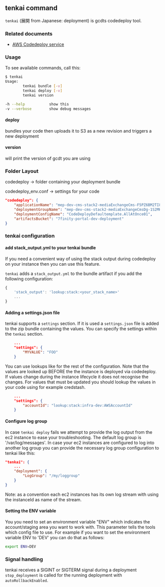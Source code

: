 ## tenkai command

`tenkai` (展開 from Japanese: deployment) is gcdts codedeploy tool.


### Related documents

* [AWS Codedeploy service](https://aws.amazon.com/codedeploy/)


### Usage

To see available commands, call this:

```bash
$ tenkai
Usage:
        tenkai bundle [-v]
        tenkai deploy [-v]
        tenkai version

-h --help           show this
-v --verbose        show debug messages
```

#### deploy
bundles your code then uploads it to S3 as a new revision and triggers a new deployment


#### version
will print the version of gcdt you are using


### Folder Layout

codedeploy -> folder containing your deployment bundle

codedeploy_env.conf -> settings for your code

```json
"codedeploy": {
    "applicationName": "mep-dev-cms-stack2-mediaExchangeCms-F5PZ6BM2TI8",
    "deploymentGroupName": "mep-dev-cms-stack2-mediaExchangeCmsDg-1S2MHZ0NEB5MN",
    "deploymentConfigName": "CodeDeployDefaultemplate.AllAtOnce01",
    "artifactsBucket": "7finity-portal-dev-deployment"
}
```


### tenkai configuration

#### add stack_output.yml to your tenkai bundle

If you need a convenient way of using the stack output during codedeploy on your instance then you can use this feature.

`tenkai` adds a `stack_output.yml` to the bundle artifact if you add the following configuration:

``` js
{
    'stack_output': 'lookup:stack:<your_stack_name>'
    ...
}
```


#### Adding a settings.json file

tenkai supports a `settings` section. If it is used a `settings.json` file is added to the zip bundle containing the values. You can specify the settings within the `tenkai` section.
``` json
    ...
    "settings": {
        "MYVALUE": "FOO"
    }
```

You can use lookups like for the rest of the configuration. Note that the values are looked up BEFORE the the instance is deployed via codedeploy. If values change during the instance lifecycle it does not recognise the changes. For values that must be updated you should lookup the values in your code using for example credstash.

``` json
    ...
    "settings": {
        "accountId": "lookup:stack:infra-dev:AWSAccountId"
    }
```


#### Configure log group
In case `tenkai deploy` fails we attempt to provide the log output from the ec2 instance to ease your troubleshooting. The default log group is '/var/log/messages'. In case your ec2 instances are configured to log into another log group you can provide the necessary log group configuration to tenkai like this:

``` json
"tenkai": {
    ...
    "deployment": {
        "LogGroup": "/my/loggroup"
    }
}
```

Note: as a convention each ec2 instances has its own log stream with using the instanceId as name of the stream.


#### Setting the ENV variable

You you need to set an environment variable "ENV" which indicates the account/staging area you want to work with. This parameter tells the tools which config file to use. For example if you want to set the environment variable ENV to 'DEV' you can do that as follows:
``` bash
export ENV=DEV
```


### Signal handling

tenkai receives a SIGINT or SIGTERM signal during a deployment `stop_deployment` is called for the running deployment with `autoRollbackEnabled`.
